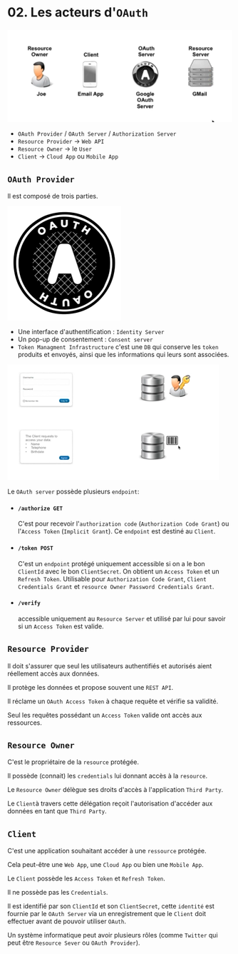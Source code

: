 # 02. Les acteurs d'`OAuth`

### 

<img src="assets/oauth-actors-four-inline.png" alt="oauth-actors-four-inline" style="zoom:150%;" />

- `OAuth Provider` / `OAuth Server` / `Authorization Server`
- `Resource Provider` -> `Web API`
- `Resource Owner` -> le `User`
- `Client` -> `Cloud App` ou `Mobile App`



## `OAuth Provider`

Il est composé de trois parties.

<img src="assets/Oauth_logo.svg" alt="Oauth_logo" style="zoom:25%;" />

- Une interface d'authentification : `Identity Server`
- Un pop-up de consentement : `Consent server`
- `Token Managment Infrastructure` c'est une `DB` qui conserve les `token` produits et envoyés, ainsi que les informations qui leurs sont associées.

<img src="assets/oauth-server-different-arts.png" alt="oauth-server-different-arts" />

Le `OAuth server` possède plusieurs `endpoint`:

- #### `/authorize GET` 
  
  C'est pour recevoir l'`authorization code` (`Authorization Code Grant`) ou l'`Access Token` (`Implicit Grant`). Ce `endpoint` est destiné au `Client`.
  
- #### `/token POST` 
  
  C'est un `endpoint` protégé uniquement accessible si on a le bon `ClientId` avec le bon `ClientSecret`. On obtient un `Access Token` et un `Refresh Token`. Utilisable pour `Authorization Code Grant`, `Client Credentials Grant` et `resource Owner Password Credentials Grant`.
  
- #### `/verify` 

  accessible uniquement au `Resource Server` et utilisé par lui pour savoir si un `Access Token` est valide.



## `Resource Provider`

Il doit s'assurer que seul les utilisateurs authentifiés et autorisés aient réellement accès aux données.

Il protège les données et propose souvent une `REST API`.

Il réclame un `OAuth Access Token` à chaque requête et vérifie sa validité.

Seul les requêtes possédant un `Access Token` valide ont accès aux ressources.

 

## `Resource Owner`

C'est le propriétaire de la `resource` protégée.

Il possède (connait) les `credentials` lui donnant accès à la `resource`.

Le `Resource Owner` délègue ses droits d'accès à l'application `Third Party`.

Le `Client`à travers cette délégation reçoit l'autorisation d'accéder aux données en tant que `Third Party`.



## `Client`

C'est une application souhaitant accéder à une `ressource` protégée.

Cela peut-être une `Web App`, une `Cloud App` ou bien une `Mobile App`.

Le `Client` possède les `Access Token` et `Refresh Token`.

Il ne possède pas les `Credentials`.

Il est identifié par son `ClientId` et son `ClientSecret`, cette `identité` est fournie par le `OAuth Server` via un enregistrement que le `Client` doit effectuer avant de pouvoir utiliser `OAuth`.



Un système informatique peut avoir plusieurs rôles (comme `Twitter` qui peut être `Resource Sever` ou `OAuth Provider`).

